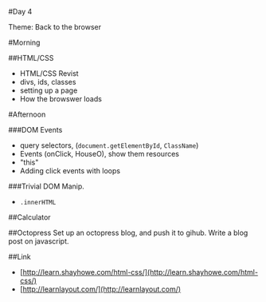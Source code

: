 #Day 4

Theme: Back to the browser


#Morning

##HTML/CSS
* HTML/CSS Revist
*  divs, ids, classes
*  setting up a page
* How the browswer loads

#Afternoon

###DOM Events
*  query selectors, (`document.getElementById`, `ClassName`)
*  Events (onClick, HouseO), show them resources
*  "this"
*  Adding click events with loops

###Trivial DOM Manip.
* `.innerHTML`

##Calculator

##Octopress
Set up an octopress blog, and push it to gihub. Write a blog post on javascript.




##Link
* [http://learn.shayhowe.com/html-css/](http://learn.shayhowe.com/html-css/)
* [http://learnlayout.com/](http://learnlayout.com/)
